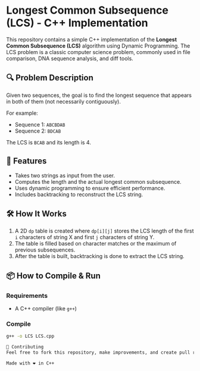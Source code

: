 # Longest Common Subsequence (LCS) - C++ Implementation

This repository contains a simple C++ implementation of the **Longest Common Subsequence (LCS)** algorithm using Dynamic Programming. The LCS problem is a classic computer science problem, commonly used in file comparison, DNA sequence analysis, and diff tools.

## 🔍 Problem Description

Given two sequences, the goal is to find the longest sequence that appears in both of them (not necessarily contiguously). 

For example:
- Sequence 1: `ABCBDAB`
- Sequence 2: `BDCAB`

The LCS is `BCAB` and its length is 4.

## 🚀 Features

- Takes two strings as input from the user.
- Computes the length and the actual longest common subsequence.
- Uses dynamic programming to ensure efficient performance.
- Includes backtracking to reconstruct the LCS string.

## 🛠️ How It Works

1. A 2D `dp` table is created where `dp[i][j]` stores the LCS length of the first `i` characters of string X and first `j` characters of string Y.
2. The table is filled based on character matches or the maximum of previous subsequences.
3. After the table is built, backtracking is done to extract the LCS string.

## 📦 How to Compile & Run

### Requirements
- A C++ compiler (like `g++`)

### Compile
```bash
g++ -o LCS LCS.cpp

🤝 Contributing
Feel free to fork this repository, make improvements, and create pull requests! Suggestions and bug reports are also welcome.

Made with ❤️ in C++
